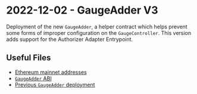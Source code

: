 # 2022-12-02 - GaugeAdder V3

Deployment of the new `GaugeAdder`, a helper contract which helps prevent some forms of improper configuration on the `GaugeController`. This version adds support for the
Authorizer Adapter Entrypoint.

## Useful Files

- [Ethereum mainnet addresses](./output/mainnet.json)
- [`GaugeAdder` ABI](./abi/GaugeAdder.json)
- [Previous `GaugeAdder` deployment](../20220628-gauge-adder-v2/)

